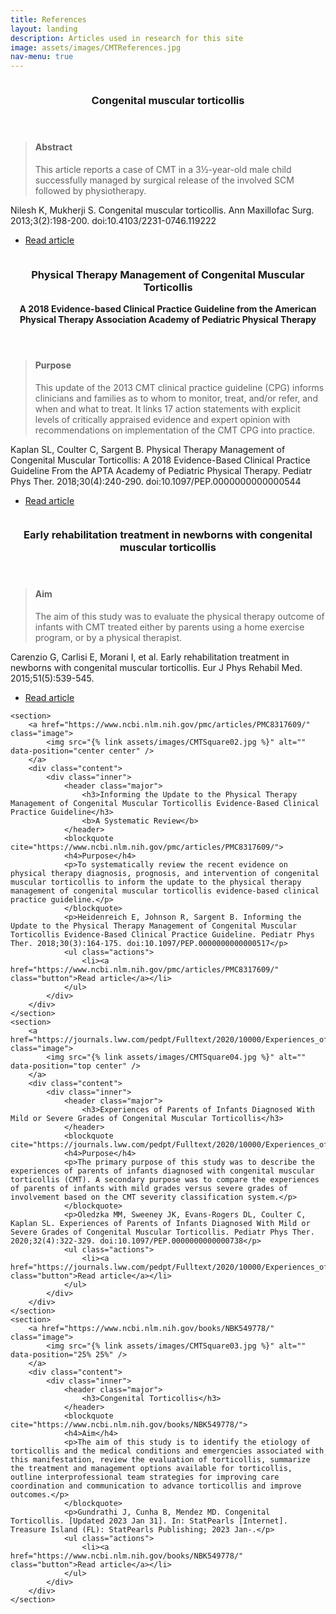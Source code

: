 ```yaml
---
title: References
layout: landing
description: Articles used in research for this site
image: assets/images/CMTReferences.jpg
nav-menu: true
---
```


<!-- Main -->
<div id="main">

<!-- One -->
<!-- <section id="one"> -->
<!-- 	<div class="inner"> -->
<!-- 		<header class="major"> -->
<!-- 			<h2>Congenital muscular torticollis</h2> -->
<!-- 		</header> -->
<!-- 		<p></p> -->
<!-- 	</div> -->
<!-- </section> -->

<!-- Two -->
<section id="two" class="spotlights">
	<section>
		<a href="https://www.ncbi.nlm.nih.gov/pmc/articles/PMC3814673/" class="image">
			<img src="{% link assets/images/CMTSquare06.jpg %}" alt="" data-position="center center" />
		</a>
		<div class="content">
			<div class="inner">
				<header class="major">
					<h3>Congenital muscular torticollis</h3>
				</header>
				<blockquote cite="https://www.ncbi.nlm.nih.gov/pmc/articles/PMC3814673/">
                <h4>Abstract</h4>
                <p>This article reports a case of CMT in a 3½-year-old male child successfully managed by surgical release of the involved SCM followed by physiotherapy.</p>
                </blockquote>
                <p>Nilesh K, Mukherji S. Congenital muscular torticollis. Ann Maxillofac Surg. 2013;3(2):198-200. doi:10.4103/2231-0746.119222</p>
				<ul class="actions">
					<li><a href="https://www.ncbi.nlm.nih.gov/pmc/articles/PMC3814673/" class="button">Read article</a></li>
				</ul>
			</div>
		</div>
	</section>
	<section>
		<a href="https://www.ncbi.nlm.nih.gov/pmc/articles/PMC8568067/" class="image">
			<img src="{% link assets/images/CMTSquare01.jpg %}" alt="" data-position="top center" />
		</a>
		<div class="content">
			<div class="inner">
				<header class="major">
					<h3>Physical Therapy Management of Congenital Muscular Torticollis</h3>
                    <b>A 2018 Evidence-based Clinical Practice Guideline from the American Physical Therapy Association Academy of Pediatric Physical Therapy</b>
				</header>
				<blockquote cite="https://www.ncbi.nlm.nih.gov/pmc/articles/PMC8568067/">
                <h4>Purpose</h4>
                <p>This update of the 2013 CMT clinical practice guideline (CPG) informs clinicians and families as to whom to monitor, treat, and/or refer, and when and what to treat. It links 17 action statements with explicit levels of critically appraised evidence and expert opinion with recommendations on implementation of the CMT CPG into practice.</p>
				</blockquote>
                <p>Kaplan SL, Coulter C, Sargent B. Physical Therapy Management of Congenital Muscular Torticollis: A 2018 Evidence-Based Clinical Practice Guideline From the APTA Academy of Pediatric Physical Therapy. Pediatr Phys Ther. 2018;30(4):240-290. doi:10.1097/PEP.0000000000000544</p>
				<ul class="actions">
					<li><a href="https://www.ncbi.nlm.nih.gov/pmc/articles/PMC8568067/" class="button">Read article</a></li>
				</ul>
			</div>
		</div>
	</section>
	<section>
		<a href="https://www.minervamedica.it/en/journals/europa-medicophysica/article.php?cod=R33Y2015N05A0539" class="image">
			<img src="{% link assets/images/CMTSquare05.jpg %}" alt="" data-position="25% 25%" />
		</a>
		<div class="content">
			<div class="inner">
				<header class="major">
					<h3>Early rehabilitation treatment in newborns with congenital muscular torticollis</h3>
				</header>
                <blockquote cite="https://www.minervamedica.it/en/journals/europa-medicophysica/article.php?cod=R33Y2015N05A0539">
				<h4>Aim</h4>
				<p>The aim of this study was to evaluate the physical therapy outcome of infants with CMT treated either by parents using a home exercise program, or by a physical therapist.</p>
                </blockquote>
                <p>Carenzio G, Carlisi E, Morani I, et al. Early rehabilitation treatment in newborns with congenital muscular torticollis. Eur J Phys Rehabil Med. 2015;51(5):539-545.</p>
				<ul class="actions">
					<li><a href="https://www.minervamedica.it/en/journals/europa-medicophysica/article.php?cod=R33Y2015N05A0539" class="button">Read article</a></li>
				</ul>
			</div>
		</div>
	</section>


	<section>
		<a href="https://www.ncbi.nlm.nih.gov/pmc/articles/PMC8317609/" class="image">
			<img src="{% link assets/images/CMTSquare02.jpg %}" alt="" data-position="center center" />
		</a>
		<div class="content">
			<div class="inner">
				<header class="major">
					<h3>Informing the Update to the Physical Therapy Management of Congenital Muscular Torticollis Evidence-Based Clinical Practice Guideline</h3>
                    <b>A Systematic Review</b>
				</header>
				<blockquote cite="https://www.ncbi.nlm.nih.gov/pmc/articles/PMC8317609/">
                <h4>Purpose</h4>
                <p>To systematically review the recent evidence on physical therapy diagnosis, prognosis, and intervention of congenital muscular torticollis to inform the update to the physical therapy management of congenital muscular torticollis evidence-based clinical practice guideline.</p>
                </blockquote>
                <p>Heidenreich E, Johnson R, Sargent B. Informing the Update to the Physical Therapy Management of Congenital Muscular Torticollis Evidence-Based Clinical Practice Guideline. Pediatr Phys Ther. 2018;30(3):164-175. doi:10.1097/PEP.0000000000000517</p>
				<ul class="actions">
					<li><a href="https://www.ncbi.nlm.nih.gov/pmc/articles/PMC8317609/" class="button">Read article</a></li>
				</ul>
			</div>
		</div>
	</section>
	<section>
		<a href="https://journals.lww.com/pedpt/Fulltext/2020/10000/Experiences_of_Parents_of_Infants_Diagnosed_With.5.aspx" class="image">
			<img src="{% link assets/images/CMTSquare04.jpg %}" alt="" data-position="top center" />
		</a>
		<div class="content">
			<div class="inner">
				<header class="major">
					<h3>Experiences of Parents of Infants Diagnosed With Mild or Severe Grades of Congenital Muscular Torticollis</h3>
				</header>
				<blockquote cite="https://journals.lww.com/pedpt/Fulltext/2020/10000/Experiences_of_Parents_of_Infants_Diagnosed_With.5.aspx">
                <h4>Purpose</h4>
                <p>The primary purpose of this study was to describe the experiences of parents of infants diagnosed with congenital muscular torticollis (CMT). A secondary purpose was to compare the experiences of parents of infants with mild grades versus severe grades of involvement based on the CMT severity classification system.</p>
				</blockquote>
                <p>Oledzka MM, Sweeney JK, Evans-Rogers DL, Coulter C, Kaplan SL. Experiences of Parents of Infants Diagnosed With Mild or Severe Grades of Congenital Muscular Torticollis. Pediatr Phys Ther. 2020;32(4):322-329. doi:10.1097/PEP.0000000000000738</p>
				<ul class="actions">
					<li><a href="https://journals.lww.com/pedpt/Fulltext/2020/10000/Experiences_of_Parents_of_Infants_Diagnosed_With.5.aspx" class="button">Read article</a></li>
				</ul>
			</div>
		</div>
	</section>
	<section>
		<a href="https://www.ncbi.nlm.nih.gov/books/NBK549778/" class="image">
			<img src="{% link assets/images/CMTSquare03.jpg %}" alt="" data-position="25% 25%" />
		</a>
		<div class="content">
			<div class="inner">
				<header class="major">
					<h3>Congenital Torticollis</h3>
				</header>
                <blockquote cite="https://www.ncbi.nlm.nih.gov/books/NBK549778/">
				<h4>Aim</h4>
				<p>The aim of this study is to identify the etiology of torticollis and the medical conditions and emergencies associated with this manifestation, review the evaluation of torticollis, summarize the treatment and management options available for torticollis, outline interprofessional team strategies for improving care coordination and communication to advance torticollis and improve outcomes.</p>
                </blockquote>
                <p>Gundrathi J, Cunha B, Mendez MD. Congenital Torticollis. [Updated 2023 Jan 31]. In: StatPearls [Internet]. Treasure Island (FL): StatPearls Publishing; 2023 Jan-.</p>
				<ul class="actions">
					<li><a href="https://www.ncbi.nlm.nih.gov/books/NBK549778/" class="button">Read article</a></li>
				</ul>
			</div>
		</div>
	</section>
</section>

<!-- Three -->
<section id="three">
	<div class="inner">
<!-- 		<header class="major"> -->
<!-- 			<h2>Massa libero</h2> -->
<!-- 		</header> -->
<!-- 		<p>Nullam et orci eu lorem consequat tincidunt vivamus et sagittis libero. Mauris aliquet magna magna sed nunc rhoncus pharetra. Pellentesque condimentum sem. In efficitur ligula tate urna. Maecenas laoreet massa vel lacinia pellentesque lorem ipsum dolor. Nullam et orci eu lorem consequat tincidunt. Vivamus et sagittis libero. Mauris aliquet magna magna sed nunc rhoncus amet pharetra et feugiat tempus.</p> -->
<!-- 		<ul class="actions"> -->
<!-- 			<li><a href="about.html" class="button next">Get Started</a></li> -->
<!-- 		</ul> -->
	</div>
</section>

</div>
